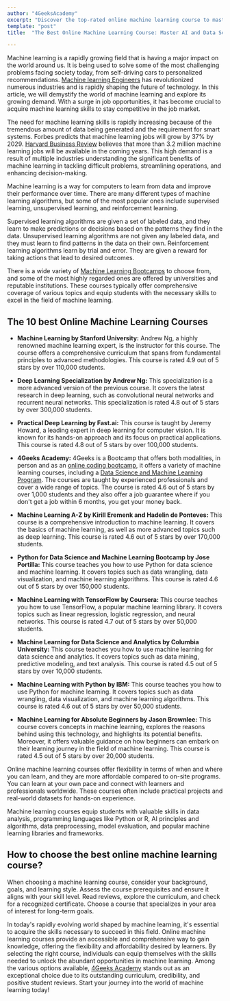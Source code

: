 ```yaml
---
author: "4GeeksAcademy"
excerpt: "Discover the top-rated online machine learning course to master AI and data science skills. Start your journey to becoming a machine learning expert today!"
template: "post"
title:  "The Best Online Machine Learning Course: Master AI and Data Science Skills"

---
```


Machine learning is a rapidly growing field that is having a major impact on the world around us. It is being used to solve some of the most challenging problems facing society today, from self-driving cars to personalized recommendations. [Machine learning Engineers](https://4geeksacademy.com/us/machine-learning-engineer/machine-learning-engineer) has revolutionized numerous industries and is rapidly shaping the future of technology. In this article, we will demystify the world of machine learning and explore its growing demand. With a surge in job opportunities, it has become crucial to acquire machine learning skills to stay competitive in the job market.

The need for machine learning skills is rapidly increasing because of the tremendous amount of data being generated and the requirement for smart systems. Forbes predicts that machine learning jobs will grow by 37% by 2029. [Harvard Business Review](https://hbr.org/) believes that more than 3.2 million machine learning jobs will be available in the coming years. This high demand is a result of multiple industries understanding the significant benefits of machine learning in tackling difficult problems, streamlining operations, and enhancing decision-making.

Machine learning is a way for computers to learn from data and improve their performance over time. There are many different types of machine learning algorithms, but some of the most popular ones include supervised learning, unsupervised learning, and reinforcement learning.

Supervised learning algorithms are given a set of labeled data, and they learn to make predictions or decisions based on the patterns they find in the data. Unsupervised learning algorithms are not given any labeled data, and they must learn to find patterns in the data on their own. Reinforcement learning algorithms learn by trial and error. They are given a reward for taking actions that lead to desired outcomes.

There is a wide variety of [Machine Learning Bootcamps](https://4geeksacademy.com/us/coding-bootcamps/machine-learning-engineering) to choose from, and some of the most highly regarded ones are offered by universities and reputable institutions. These courses typically offer comprehensive coverage of various topics and equip students with the necessary skills to excel in the field of machine learning.

## The 10 best Online Machine Learning Courses

- **Machine Learning by Stanford University:** Andrew Ng, a highly renowned machine learning expert, is the instructor for this course. The course offers a comprehensive curriculum that spans from fundamental principles to advanced methodologies. This course is rated 4.9 out of 5 stars by over 110,000 students.

- **Deep Learning Specialization by Andrew Ng:** This specialization is a more advanced version of the previous course. It covers the latest research in deep learning, such as convolutional neural networks and recurrent neural networks. This specialization is rated 4.8 out of 5 stars by over 300,000 students.

- **Practical Deep Learning by Fast.ai:** This course is taught by Jeremy Howard, a leading expert in deep learning for computer vision. It is known for its hands-on approach and its focus on practical applications. This course is rated 4.8 out of 5 stars by over 100,000 students.

- **4Geeks Academy:** 4Geeks is a Bootcamp that offers both modalities, in person and as an [online coding bootcamp](https://4geeksacademy.com/us/coding-campus/online-coding-bootcamp), it offers a variety of machine learning courses, including a [Data Science and Machine Learning Program](https://4geeksacademy.com/us/coding-bootcamps/datascience-machine-learning). The courses are taught by experienced professionals and cover a wide range of topics. The course is rated 4.6 out of 5 stars by over 1,000 students and they also offer a job guarantee where if you don't get a job within 6 months, you get your money back.

- **Machine Learning A-Z by Kirill Eremenk and Hadelin de Ponteves:** This course is a comprehensive introduction to machine learning. It covers the basics of machine learning, as well as more advanced topics such as deep learning. This course is rated 4.6 out of 5 stars by over 170,000 students.

- **Python for Data Science and Machine Learning Bootcamp by Jose Portilla:** This course teaches you how to use Python for data science and machine learning. It covers topics such as data wrangling, data visualization, and machine learning algorithms. This course is rated 4.6 out of 5 stars by over 150,000 students.

- **Machine Learning with TensorFlow by Coursera:** This course teaches you how to use TensorFlow, a popular machine learning library. It covers topics such as linear regression, logistic regression, and neural networks. This course is rated 4.7 out of 5 stars by over 50,000 students.

- **Machine Learning for Data Science and Analytics by Columbia University:** This course teaches you how to use machine learning for data science and analytics. It covers topics such as data mining, predictive modeling, and text analysis. This course is rated 4.5 out of 5 stars by over 10,000 students.

- **Machine Learning with Python by IBM:** This course teaches you how to use Python for machine learning. It covers topics such as data wrangling, data visualization, and machine learning algorithms. This course is rated 4.6 out of 5 stars by over 50,000 students.

- **Machine Learning for Absolute Beginners by Jason Brownlee:** This course covers concepts in machine learning, explores the reasons behind using this technology, and highlights its potential benefits. Moreover, it offers valuable guidance on how beginners can embark on their learning journey in the field of machine learning. This course is rated 4.5 out of 5 stars by over 20,000 students.

Online machine learning courses offer flexibility in terms of when and where you can learn, and they are more affordable compared to on-site programs. You can learn at your own pace and connect with learners and professionals worldwide. These courses often include practical projects and real-world datasets for hands-on experience.

Machine learning courses equip students with valuable skills in data analysis, programming languages like Python or R, AI principles and algorithms, data preprocessing, model evaluation, and popular machine learning libraries and frameworks.

## How to choose the best online machine learning course?

When choosing a machine learning course, consider your background, goals, and learning style. Assess the course prerequisites and ensure it aligns with your skill level. Read reviews, explore the curriculum, and check for a recognized certificate. Choose a course that specializes in your area of interest for long-term goals.

In today's rapidly evolving world shaped by machine learning, it's essential to acquire the skills necessary to succeed in this field. Online machine learning courses provide an accessible and comprehensive way to gain knowledge, offering the flexibility and affordability desired by learners. By selecting the right course, individuals can equip themselves with the skills needed to unlock the abundant opportunities in machine learning. Among the various options available, [4Geeks Academy](https://4geeksacademy.com/) stands out as an exceptional choice due to its outstanding curriculum, credibility, and positive student reviews. Start your journey into the world of machine learning today!
